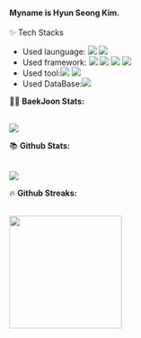#### Myname is Hyun Seong Kim.


✨ Tech Stacks

* Used launguage: <span><img src="https://img.shields.io/badge/Java-007396?style=flat-square&logo=Java&logoColor=white"/></span> <span><img src="https://img.shields.io/badge/-Python-3776AB?style=flat&logo=Python&logoColor=white"/></span><br>
* Used framework: <span><img src="https://img.shields.io/badge/Spring-6DB33F?style=flat-square&logo=Spring&logoColor=white"> <span><img src="https://img.shields.io/badge/Springboot-6DB33F?style=flat-square&logo=Springboot&logoColor=white"> <span><img src="https://img.shields.io/badge/Spring_Data_JPA-6DB33F?style=flat-square&logo=Spring&logoColor=white"/> <span><img src="https://img.shields.io/badge/Spring Security-6DB33F ?style=flat-square&logo=SpringSecurity&logoColor=white"/>
* Used tool:<span><img src="https://img.shields.io/badge/IntelliJ IDEA-000000?style=flat-square&logo=IntelliJ IDEA&logoColor=white"> <span><img src="https://img.shields.io/badge/Docker-2496ED?style=flat&logo=Docker&logoColor=white"/> 
* Used DataBase:<span><img src="https://img.shields.io/badge/Mysql-4479A1?style=flat-square&logo=Mysql&logoColor=white"> <br>

                             
                             
 <summary>🤷‍♂️ <b> BaekJoon Stats: </b></summary>
  <br>
<p align="left">
  <img src="http://mazassumnida.wtf/api/v2/generate_badge?boj=rlagustjd2684"/>
</p>
</자세히>    




<summary>📚 <b>Github Stats: </b></summary>
<br>
<p align="left">
  <img src="https://github-readme-stats.vercel.app/api?username=evgeniac10&show_icons=true&theme=dark"/>
  
</p>
</자세히>

<summary>&#128293 <b>Github Streaks: </b></summary>
  <br>
<p align="left">
  <img height="200em" src="https://github-readme-streak-stats.herokuapp.com/?user=evgeniac10&theme=dark" />  
</p>


<!--
**evgeniac10/evgeniac10** is a ✨ _special_ ✨ repository because its `README.md` (this file) appears on your GitHub profile.

Here are some ideas to get you started:

- 🔭 I’m currently working on ...
- 🌱 I’m currently learning ...
- 👯 I’m looking to collaborate on ...
- 🤔 I’m looking for help with ...
- 💬 Ask me about ...
- 📫 How to reach me: ...
- 😄 Pronouns: ...
- ⚡ Fun fact: ...
-->

